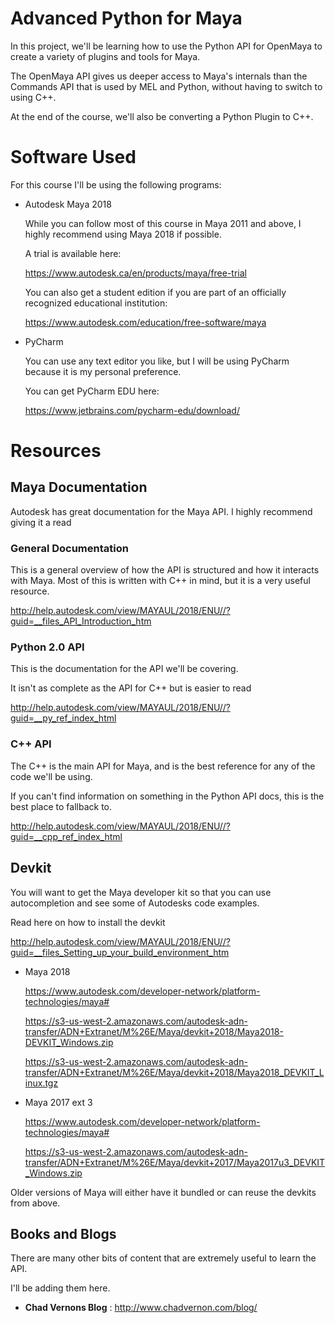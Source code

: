 
# Advanced Python for Maya

In this project, we'll be learning how to use the Python API for OpenMaya to create a variety of plugins and tools for Maya.



The OpenMaya API gives us deeper access to Maya's internals than the Commands API that is used by MEL and Python,
without having to switch to using C++.

At the end of the course, we'll also be converting a Python Plugin to C++.

# Software Used

For this course I'll be using the following programs:

* Autodesk Maya 2018

    While you can follow most of this course in Maya 2011 and above, I highly recommend using Maya 2018 if possible.

    A trial is available here:

    https://www.autodesk.ca/en/products/maya/free-trial

    You can also get a student edition if you are part of an officially recognized educational institution:

    https://www.autodesk.com/education/free-software/maya

* PyCharm

    You can use any text editor you like, but I will be using PyCharm because it is my personal preference.

    You can get PyCharm EDU here:

    https://www.jetbrains.com/pycharm-edu/download/



# Resources

## Maya Documentation

Autodesk has great documentation for the Maya API. I highly recommend giving it a read

### General Documentation

This is a general overview of how the API is structured and how it interacts with Maya.
Most of this is written with C++ in mind, but it is a very useful resource.

http://help.autodesk.com/view/MAYAUL/2018/ENU//?guid=__files_API_Introduction_htm

### Python 2.0 API

This is the documentation for the API we'll be covering.

It isn't as complete as the API for C++ but is easier to read

http://help.autodesk.com/view/MAYAUL/2018/ENU//?guid=__py_ref_index_html


### C++ API

The C++ is the main API for Maya, and is the best reference for any of the code we'll be using.

If you can't find information on something in the Python API docs, this is the best place to fallback to.

http://help.autodesk.com/view/MAYAUL/2018/ENU//?guid=__cpp_ref_index_html


## Devkit

You will want to get the Maya developer kit so that you can use autocompletion and see some of Autodesks code examples.

Read here on how to install the devkit

http://help.autodesk.com/view/MAYAUL/2018/ENU//?guid=__files_Setting_up_your_build_environment_htm

* Maya 2018
   
    https://www.autodesk.com/developer-network/platform-technologies/maya#
    
    https://s3-us-west-2.amazonaws.com/autodesk-adn-transfer/ADN+Extranet/M%26E/Maya/devkit+2018/Maya2018-DEVKIT_Windows.zip
    
    https://s3-us-west-2.amazonaws.com/autodesk-adn-transfer/ADN+Extranet/M%26E/Maya/devkit+2018/Maya2018_DEVKIT_Linux.tgz
    
* Maya 2017 ext 3
    
    https://www.autodesk.com/developer-network/platform-technologies/maya#
    
    https://s3-us-west-2.amazonaws.com/autodesk-adn-transfer/ADN+Extranet/M%26E/Maya/devkit+2017/Maya2017u3_DEVKIT_Windows.zip

Older versions of Maya will either have it bundled or can reuse the devkits from above.

## Books and Blogs

There are many other bits of content that are extremely useful to learn the API.

I'll be adding them here.

* **Chad Vernons Blog** : http://www.chadvernon.com/blog/

